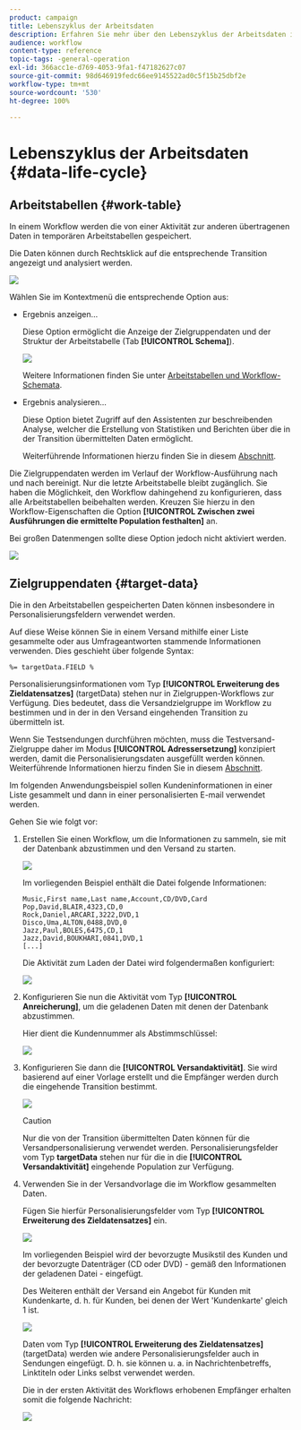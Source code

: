 ```yaml
---
product: campaign
title: Lebenszyklus der Arbeitsdaten
description: Erfahren Sie mehr über den Lebenszyklus der Arbeitsdaten in Workflows
audience: workflow
content-type: reference
topic-tags: -general-operation
exl-id: 366acc1e-d769-4053-9fa1-f47182627c07
source-git-commit: 98d646919fedc66ee9145522ad0c5f15b25dbf2e
workflow-type: tm+mt
source-wordcount: '530'
ht-degree: 100%

---
```


# Lebenszyklus der Arbeitsdaten {#data-life-cycle}

## Arbeitstabellen {#work-table}

In einem Workflow werden die von einer Aktivität zur anderen übertragenen Daten in temporären Arbeitstabellen gespeichert.

Die Daten können durch Rechtsklick auf die entsprechende Transition angezeigt und analysiert werden.

![](assets/wf-right-click-analyze.png)

Wählen Sie im Kontextmenü die entsprechende Option aus:

* Ergebnis anzeigen...

   Diese Option ermöglicht die Anzeige der Zielgruppendaten und der Struktur der Arbeitstabelle (Tab **[!UICONTROL Schema]**).

   ![](assets/wf-right-click-display.png)

   Weitere Informationen finden Sie unter [Arbeitstabellen und Workflow-Schemata](../../workflow/using/monitoring-workflow-execution.md#worktables-and-workflow-schema).

* Ergebnis analysieren...

   Diese Option bietet Zugriff auf den Assistenten zur beschreibenden Analyse, welcher die Erstellung von Statistiken und Berichten über die in der Transition übermittelten Daten ermöglicht.

   Weiterführende Informationen hierzu finden Sie in diesem [Abschnitt](../../reporting/using/using-the-descriptive-analysis-wizard.md).

Die Zielgruppendaten werden im Verlauf der Workflow-Ausführung nach und nach bereinigt. Nur die letzte Arbeitstabelle bleibt zugänglich. Sie haben die Möglichkeit, den Workflow dahingehend zu konfigurieren, dass alle Arbeitstabellen beibehalten werden. Kreuzen Sie hierzu in den Workflow-Eigenschaften die Option **[!UICONTROL Zwischen zwei Ausführungen die ermittelte Population festhalten]** an.

Bei großen Datenmengen sollte diese Option jedoch nicht aktiviert werden.

![](assets/wf-purge-data-option.png)

## Zielgruppendaten {#target-data}

Die in den Arbeitstabellen gespeicherten Daten können insbesondere in Personalisierungsfeldern verwendet werden.

Auf diese Weise können Sie in einem Versand mithilfe einer Liste gesammelte oder aus Umfrageantworten stammende Informationen verwenden. Dies geschieht über folgende Syntax:

```
%= targetData.FIELD %
```

Personalisierungsinformationen vom Typ **[!UICONTROL Erweiterung des Zieldatensatzes]** (targetData) stehen nur in Zielgruppen-Workflows zur Verfügung. Dies bedeutet, dass die Versandzielgruppe im Workflow zu bestimmen und in der in den Versand eingehenden Transition zu übermitteln ist.

Wenn Sie Testsendungen durchführen möchten, muss die Testversand-Zielgruppe daher im Modus **[!UICONTROL Adressersetzung]** konzipiert werden, damit die Personalisierungsdaten ausgefüllt werden können. Weiterführende Informationen hierzu finden Sie in diesem [Abschnitt](../../delivery/using/steps-defining-the-target-population.md#using-address-substitution-in-proof).

Im folgenden Anwendungsbeispiel sollen Kundeninformationen in einer Liste gesammelt und dann in einer personalisierten E-mail verwendet werden.

Gehen Sie wie folgt vor:

1. Erstellen Sie einen Workflow, um die Informationen zu sammeln, sie mit der Datenbank abzustimmen und den Versand zu starten.

   ![](assets/wf-targetdata-sample-1.png)

   Im vorliegenden Beispiel enthält die Datei folgende Informationen:

   ```
   Music,First name,Last name,Account,CD/DVD,Card
   Pop,David,BLAIR,4323,CD,0
   Rock,Daniel,ARCARI,3222,DVD,1
   Disco,Uma,ALTON,0488,DVD,0
   Jazz,Paul,BOLES,6475,CD,1
   Jazz,David,BOUKHARI,0841,DVD,1
   [...]
   ```

   Die Aktivität zum Laden der Datei wird folgendermaßen konfiguriert:

   ![](assets/wf-targetdata-sample-2.png)

1. Konfigurieren Sie nun die Aktivität vom Typ **[!UICONTROL Anreicherung]**, um die geladenen Daten mit denen der Datenbank abzustimmen.

   Hier dient die Kundennummer als Abstimmschlüssel:

   ![](assets/wf-targetdata-sample-3.png)

1. Konfigurieren Sie dann die **[!UICONTROL Versandaktivität]**. Sie wird basierend auf einer Vorlage erstellt und die Empfänger werden durch die eingehende Transition bestimmt.

   ![](assets/wf-targetdata-sample-4.png)

   >[!CAUTION]
   >
   >Nur die von der Transition übermittelten Daten können für die Versandpersonalisierung verwendet werden. Personalisierungsfelder vom Typ **targetData** stehen nur für die in die **[!UICONTROL Versandaktivität]** eingehende Population zur Verfügung.

1. Verwenden Sie in der Versandvorlage die im Workflow gesammelten Daten.

   Fügen Sie hierfür Personalisierungsfelder vom Typ **[!UICONTROL Erweiterung des Zieldatensatzes]** ein.

   ![](assets/wf-targetdata-sample-5.png)

   Im vorliegenden Beispiel wird der bevorzugte Musikstil des Kunden und der bevorzugte Datenträger (CD oder DVD) - gemäß den Informationen der geladenen Datei - eingefügt.

   Des Weiteren enthält der Versand ein Angebot für Kunden mit Kundenkarte, d. h. für Kunden, bei denen der Wert &#39;Kundenkarte&#39; gleich 1 ist.

   ![](assets/wf-targetdata-sample-6.png)

   Daten vom Typ **[!UICONTROL Erweiterung des Zieldatensatzes]** (targetData) werden wie andere Personalisierungsfelder auch in Sendungen eingefügt. D. h. sie können u. a. in Nachrichtenbetreffs, Linktiteln oder Links selbst verwendet werden.

   Die in der ersten Aktivität des Workflows erhobenen Empfänger erhalten somit die folgende Nachricht:

   ![](assets/wf-targetdata-sample-7.png)
